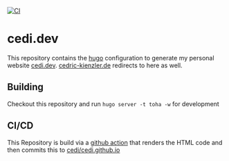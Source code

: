 [![CI](https://github.com/cedi/cedi.dev/actions/workflows/main.yml/badge.svg)](https://github.com/cedi/cedi.dev/actions/workflows/main.yml)

# cedi.dev

This repository contains the [hugo](gohugo.io) configuration to generate my personal website [cedi.dev](cedi.dev).
[cedric-kienzler.de](cedric-kienzler.de) redirects to here as well.

## Building

Checkout this repository and run `hugo server -t toha -w` for development

## CI/CD

This Repository is build via a [github action](.github/workflows/main.yml) that renders the HTML code and then commits this to [cedi/cedi.github.io](https://github.com/cedi/cedi.github.io)
